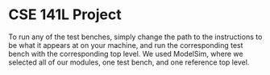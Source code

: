 # CSE 141L Project

To run any of the test benches, simply change the path to the instructions to be what it appears at on your machine, and run the corresponding test bench with the corresponding top level. We used ModelSim, where we selected all of our modules, one test bench, and one reference top level.
